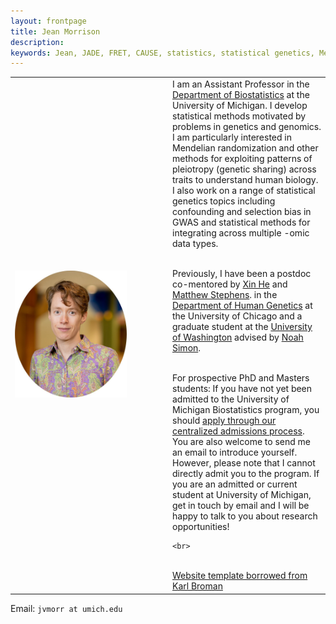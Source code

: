 ```yaml
---
layout: frontpage
title: Jean Morrison
description: 
keywords: Jean, JADE, FRET, CAUSE, statistics, statistical genetics, Mendelian Randomization
---
```


<!--

<div class="navbar">
  <div class="navbar-inner">
      <ul class="nav">
          <li><a href="{{ BASE_PATH }}/assets/cv-jean.pdf">cv</a></li>
          <li><a href="https://github.com/jean997">github</a></li>
	  <li><a href="https://scholar.google.com/citations?hl=en&user=r6fNZ6cAAAAJ">google scholar</a></li>
      </ul>
  </div>
</div>
-->

<!--style> .equal-width td {   width: 50%; } </style--> 
<table class="wide">
<tr>
  <td class="left" width="50%">
	<img src="pages/pics/jean_um1_smaller.jpg" style="width: 75%" alt="Me!" title = "profile picture"/>
   </td>
  <td class="left">
  I am an Assistant Professor in the <a href="https://sph.umich.edu/biostat/">Department of Biostatistics</a> at the University of Michigan. 
  I develop statistical methods motivated by problems in genetics and genomics. I am particularly interested in Mendelian randomization and other methods for exploiting patterns of pleiotropy (genetic sharing) across traits to understand human biology. I also work on a range of statistical genetics topics including confounding and selection bias in GWAS and statistical  methods for integrating across multiple -omic data types. <br>
   <br>
 
 Previously, I have been a postdoc
 	co-mentored by <a href="http://xinhelab.org">Xin He</a> and <a href="http://stephenslab.uchicago.edu">Matthew Stephens</a>.
  in the <a href="http://www.genes.uchicago.edu">Department of 
	Human Genetics</a> at the University of Chicago and a graduate student at the <a href="https://www.biostat.washington.edu">University of Washington</a>
  	advised by <a href="http://www.faculty.washington.edu/nrsimon/">Noah Simon</a>.<br>
   <br>

For prospective PhD and Masters students: If you have not yet been admitted to the University of Michigan Biostatistics program, you should <a href = "https://sph.umich.edu/biostat/biostatistics-prospective-students.html">apply through our centralized admissions process</a>. You are also welcome to send me an email to introduce yourself. However, please note that I cannot directly admit you to the program. If you are an admitted or current student at University of Michigan, get in touch by email and I will be happy to talk to you about research opportunities! 

   
  	<br>
   <br>
   <a href="https://kbroman.org/">Website template borrowed from Karl Broman</a>
  	
  </td>

</tr>
</table>

<div class="container">
  <div id = "hide_email">
	Email: <code>jvmorr at umich.edu</code><br/>
  </div>
</div>
